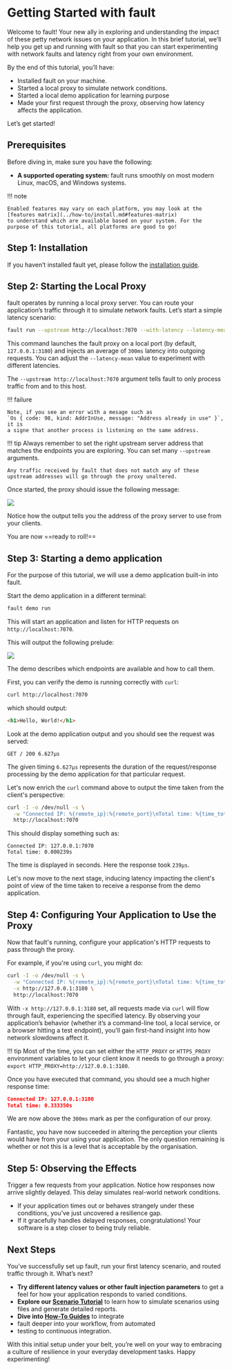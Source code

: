 # Getting Started with <span class="f">fault</span>

Welcome to <span class="f">fault</span>! Your new ally in exploring and understanding the impact of
these petty network issues on your application.
In this brief tutorial, we’ll help you get up and running with <span class="f">fault</span> so that you
can start experimenting with network faults and latency right from your own
environment.

By the end of this tutorial, you’ll have:

- Installed <span class="f">fault</span> on your machine.
- Started a local proxy to simulate network conditions.
- Started a local demo application for learning purpose
- Made your first request through the proxy, observing how latency affects the
  application.

Let’s get started!

## Prerequisites

Before diving in, make sure you have the following:

- **A supported operating system:** fault runs smoothly on most modern Linux,
  macOS, and Windows systems.

!!! note

    Enabled features may vary on each platform, you may look at the
    [features matrix](../how-to/install.md#features-matrix)
    to understand which are available based on your system. For the
    purpose of this tutorial, all platforms are good to go!

## Step 1: Installation

If you haven’t installed <span class="f">fault</span> yet, please follow the
[installation guide](../how-to/install.md).

## Step 2: Starting the Local Proxy

<span class="f">fault</span> operates by running a local proxy server. You can route your application’s
traffic through it to simulate network faults. Let’s start a simple latency
scenario:

```bash
fault run --upstream http://localhost:7070 --with-latency --latency-mean 300
```

This command launches the <span class="f">fault</span> proxy on a local port
(by default, `127.0.0.1:3180`) and injects an average of `300ms` latency into
outgoing requests. You can adjust the `--latency-mean` value to experiment with
different latencies.

The `--upstream http://localhost:7070` argument tells fault to only process
traffic from and to this host.

!!! failure

    Note, if you see an error with a mesage such as
    `Os { code: 98, kind: AddrInUse, message: "Address already in use" }`, it is
    a signe that another process is listening on the same address.

!!! tip
    Always remember to set the right upstream server address that matches the
    endpoints you are exploring. You can set many `--upstream` arguments.

    Any traffic received by fault that does not match any of these
    upstream addresses will go through the proxy unaltered.

Once started, the proxy should issue the following message:

<img srcset="/assets/images/run-default.svg" src="/assets/images/run-default.webp">

Notice how the output tells you the address of the proxy server to use from
your clients.

You are now ==ready to roll!==

## Step 3: Starting a demo application

For the purpose of this tutorial, we will use a demo application built-in
into <span class="f">fault</span>.

Start the demo application in a different terminal:

```bash
fault demo run
```

This will start an application and listen for HTTP requests on
`http://localhost:7070`.

This will output the following prelude:

<img srcset="/assets/images/demo-default.svg" src="/assets/images/demo-default.webp">


The demo describes which endpoints are available and how to call them.

First, you can verify the demo is running correctly with `curl`:

```bash
curl http://localhost:7070
```

which should output:

```html
<h1>Hello, World!</h1>
```

Look at the demo application output and you should see the request was served:

```
GET / 200 6.627µs
```

The given timing `6.627µs` represents the duration of the request/response
processing by the demo application for that particular request.

Let's now enrich the `curl` command above to output the time taken from the
client's perspective:

```bash hl_lines="2"
curl -I -o /dev/null -s \
  -w "Connected IP: %{remote_ip}:%{remote_port}\nTotal time: %{time_total}s\n" \
  http://localhost:7070
```

This should display something such as:

```text
Connected IP: 127.0.0.1:7070
Total time: 0.000239s
```

The time is displayed in seconds. Here the response took `239µs`.

Let's now move to the next stage, inducing latency impacting the client's
point of view of the time taken to receive a response from the demo application.

## Step 4: Configuring Your Application to Use the Proxy

Now that <span class="f">fault</span>'s running, configure your application's
HTTP requests to pass through the proxy.

For example, if you're using `curl`, you might do:

```bash hl_lines="3"
curl -I -o /dev/null -s \
  -w "Connected IP: %{remote_ip}:%{remote_port}\nTotal time: %{time_total}s\n" \
  -x http://127.0.0.1:3180 \
  http://localhost:7070
```

With `-x http://127.0.0.1:3180` set, all requests made via `curl` will flow
through fault, experiencing the specified latency. By observing your
application’s behavior (whether it’s a command-line tool, a local service, or
a browser hitting a test endpoint), you’ll gain first-hand insight into how
network slowdowns affect it.

!!! tip
    Most of the time, you can set either the `HTTP_PROXY` or `HTTPS_PROXY`
    environment variables to let your client know it needs to go through
    a proxy: `export HTTP_PROXY=http://127.0.0.1:3180`.

Once you have executed that command, you should see a much higher response
time:

```json
Connected IP: 127.0.0.1:3180
Total time: 0.333350s
```

We are now above the `300ms` mark as per the configuration of our proxy.

Fantastic, you have now succeeded in altering the perception
your clients would have from your using your application. The only question
remaining is whether or not this is a level that is acceptable by the
organisation.

## Step 5: Observing the Effects

Trigger a few requests from your application. Notice how responses now arrive
slightly delayed. This delay simulates real-world network conditions.

- If your application times out or behaves strangely under these conditions,
  you’ve just uncovered a resilience gap.
- If it gracefully handles delayed responses, congratulations! Your software
  is a step closer to being truly reliable.

## Next Steps

You’ve successfully set up <span class="f">fault</span>, run your first latency
scenario, and routed traffic through it. What’s next?

- **Try different latency values or other fault injection parameters** to get
  a feel for how your application responds to varied conditions.
- **Explore our [Scenario Tutorial](./real-impact-use-case.md)** to learn how to
  simulate scenarios using files and generate detailed reports.
- **Dive into [How-To Guides](../../how-to/)** to integrate
- <span class="f">fault</span> deeper into your workflow, from automated
- testing to continuous integration.

With this initial setup under your belt, you’re well on your way to embracing
a culture of resilience in your everyday development tasks. Happy experimenting!
